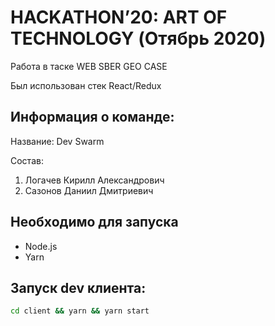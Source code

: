 # HACKATHON’20: ART OF TECHNOLOGY (Отябрь 2020)

Работа в таске WEB SBER GEO CASE

Был использован стек React/Redux

## Информация о команде:

Название: Dev Swarm

Состав:

1. Логачев Кирилл Александрович
2. Сазонов Даниил Дмитриевич

## Необходимо для запуска

- Node.js
- Yarn

## Запуск dev клиента:

```sh
cd client && yarn && yarn start
```

